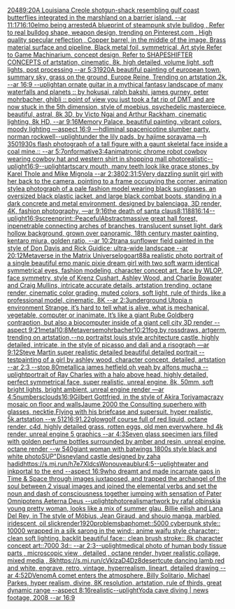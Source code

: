 [2048](https://www.ebank.nz/aiartgenerator?category=2048)[9:20](https://www.ebank.nz/aiartgenerator?category=9%3A20)[A Louisiana Creole shotgun-shack resembling gulf coast butterflies integrated in the marshland on a barrier island. --ar 11:17](https://www.ebank.nz/aiartgenerator?category=A%2520Louisiana%2520Creole%2520shotgun-shack%2520resembling%2520gulf%2520coast%2520butterflies%2520integrated%2520in%2520the%2520marshland%2520on%2520a%2520barrier%2520island.%2520--ar%252011%3A17)[16:10](https://www.ebank.nz/aiartgenerator?category=16%3A10)[elmo being arrested](https://www.ebank.nz/aiartgenerator?category=elmo%2520being%2520arrested)[A blueprint of steampunk style bulldog , Refer to real bulldog shape,  weapon design, trending on Pinterest.com , High quality specular reflection ,  Copper  barrel, in the middle of the image, Brass material surface and pipeline,  Black metal foil, symmetrical,  Art style Refer to Game Machinarium.  concept design, Refer to SHAPESHIFTER CONCEPTS  of artstation, cinematic,  8k, high detailed,  volume light,  soft lights,  post processing    --ar 5:3](https://www.ebank.nz/aiartgenerator?category=A%2520blueprint%2520of%2520steampunk%2520style%2520bulldog%2520%2C%2520Refer%2520to%2520real%2520bulldog%2520shape%2C%2520%2520weapon%2520design%2C%2520trending%2520on%2520Pinterest.com%2520%2C%2520High%2520quality%2520specular%2520reflection%2520%2C%2520%2520Copper%2520%2520barrel%2C%2520in%2520the%2520middle%2520of%2520the%2520image%2C%2520Brass%2520material%2520surface%2520and%2520pipeline%2C%2520%2520Black%2520metal%2520foil%2C%2520symmetrical%2C%2520%2520Art%2520style%2520Refer%2520to%2520Game%2520Machinarium.%2520%2520concept%2520design%2C%2520Refer%2520to%2520SHAPESHIFTER%2520CONCEPTS%2520%2520of%2520artstation%2C%2520cinematic%2C%2520%25208k%2C%2520high%2520detailed%2C%2520%2520volume%2520light%2C%2520%2520soft%2520lights%2C%2520%2520post%2520processing%2520%2520%2520%2520--ar%25205%3A3)[1920](https://www.ebank.nz/aiartgenerator?category=1920)[A beautiful painting of  european town,  summary sky, grass on the ground, Europe Reine, Trending on artstation,2k, --ar 16:9 --uplight](https://www.ebank.nz/aiartgenerator?category=A%2520beautiful%2520painting%2520of%2520%2520european%2520town%2C%2520%2520summary%2520sky%2C%2520grass%2520on%2520the%2520ground%2C%2520Europe%2520Reine%2C%2520Trending%2520on%2520artstation%2C2k%2C%2520--ar%252016%3A9%2520--uplight)[an ornate guitar in a mythical fantasy landscape of many waterfalls and planets :: by hokusai, ralph bakshi, james gurney, peter mohrbacher, ghibli :: point of view you just took a fat rip of DMT and are now stuck in the 5th dimension, style of moebius, psychedelic masterpiece, beautiful, astral, 8k 3D, by Victo Ngai and Arthur Rackham, cinematic lighting, 8k HD, --ar 9:16](https://www.ebank.nz/aiartgenerator?category=an%2520ornate%2520guitar%2520in%2520a%2520mythical%2520fantasy%2520landscape%2520of%2520many%2520waterfalls%2520and%2520planets%2520%3A%3A%2520by%2520hokusai%2C%2520ralph%2520bakshi%2C%2520james%2520gurney%2C%2520peter%2520mohrbacher%2C%2520ghibli%2520%3A%3A%2520point%2520of%2520view%2520you%2520just%2520took%2520a%2520fat%2520rip%2520of%2520DMT%2520and%2520are%2520now%2520stuck%2520in%2520the%25205th%2520dimension%2C%2520style%2520of%2520moebius%2C%2520psychedelic%2520masterpiece%2C%2520beautiful%2C%2520astral%2C%25208k%25203D%2C%2520by%2520Victo%2520Ngai%2520and%2520Arthur%2520Rackham%2C%2520cinematic%2520lighting%2C%25208k%2520HD%2C%2520--ar%25209%3A16)[Memory Palace, beautiful painting, vibrant colors, moody lighting —aspect 16:9 —hd](https://www.ebank.nz/aiartgenerator?category=Memory%2520Palace%2C%2520beautiful%2520painting%2C%2520vibrant%2520colors%2C%2520moody%2520lighting%2520%E2%80%94aspect%252016%3A9%2520%E2%80%94hd)[](https://www.ebank.nz/aiartgenerator?category=)[liminal space](https://www.ebank.nz/aiartgenerator?category=liminal%2520space)[nicotine slumber party, norman rockwell](https://www.ebank.nz/aiartgenerator?category=nicotine%2520slumber%2520party%2C%2520norman%2520rockwell)[--uplight](https://www.ebank.nz/aiartgenerator?category=--uplight)[under the lily pads, by hajime sorayama —h 350](https://www.ebank.nz/aiartgenerator?category=under%2520the%2520lily%2520pads%2C%2520by%2520hajime%2520sorayama%2520%E2%80%94h%2520350)[1930s flash photograph of a tall figure with a gaunt skeletal face inside a coal mine.:: --ar 5:7](https://www.ebank.nz/aiartgenerator?category=1930s%2520flash%2520photograph%2520of%2520a%2520tall%2520figure%2520with%2520a%2520gaunt%2520skeletal%2520face%2520inside%2520a%2520coal%2520mine.%3A%3A%2520--ar%25205%3A7)[onformative](https://www.ebank.nz/aiartgenerator?category=onformative)[3:4](https://www.ebank.nz/aiartgenerator?category=3%3A4)[animatronic chrome  robot cowboy wearing cowboy hat and western shirt in shopping mall photorealistic](https://www.ebank.nz/aiartgenerator?category=animatronic%2520chrome%2520%2520robot%2520cowboy%2520wearing%2520cowboy%2520hat%2520and%2520western%2520shirt%2520in%2520shopping%2520mall%2520photorealistic)[--uplight](https://www.ebank.nz/aiartgenerator?category=--uplight)[16:9](https://www.ebank.nz/aiartgenerator?category=16%3A9)[--uplight](https://www.ebank.nz/aiartgenerator?category=--uplight)[art](https://www.ebank.nz/aiartgenerator?category=art)[scary mouth, many teeth look like grace stones, by Karel Thole and Mike Mignola --ar 2:3](https://www.ebank.nz/aiartgenerator?category=scary%2520mouth%2C%2520many%2520teeth%2520look%2520like%2520grace%2520stones%2C%2520by%2520Karel%2520Thole%2520and%2520Mike%2520Mignola%2520--ar%25202%3A3)[80](https://www.ebank.nz/aiartgenerator?category=80)[2:3](https://www.ebank.nz/aiartgenerator?category=2%3A3)[1:5](https://www.ebank.nz/aiartgenerator?category=1%3A5)[Very dazzling sunlit girl with her back to the camera, pointing to a frame occupying the corner, animation style](https://www.ebank.nz/aiartgenerator?category=Very%2520dazzling%2520sunlit%2520girl%2520with%2520her%2520back%2520to%2520the%2520camera%2C%2520pointing%2520to%2520a%2520frame%2520occupying%2520the%2520corner%2C%2520animation%2520style)[a photograph of a pale fashion model wearing black sunglasses, an oversized black plastic jacket, and large black combat boots, standing in a dark concrete and metal environment, designed by balenciaga, 3D render, 4K, fashion photography, —ar 9:16](https://www.ebank.nz/aiartgenerator?category=a%2520photograph%2520of%2520a%2520pale%2520fashion%2520model%2520wearing%2520black%2520sunglasses%2C%2520an%2520oversized%2520black%2520plastic%2520jacket%2C%2520and%2520large%2520black%2520combat%2520boots%2C%2520standing%2520in%2520a%2520dark%2520concrete%2520and%2520metal%2520environment%2C%2520designed%2520by%2520balenciaga%2C%25203D%2520render%2C%25204K%2C%2520fashion%2520photography%2C%2520%E2%80%94ar%25209%3A16)[the death of santa claus](https://www.ebank.nz/aiartgenerator?category=the%2520death%2520of%2520santa%2520claus)[8:11](https://www.ebank.nz/aiartgenerator?category=8%3A11)[88](https://www.ebank.nz/aiartgenerator?category=88)[16:14](https://www.ebank.nz/aiartgenerator?category=16%3A14)[--uplight](https://www.ebank.nz/aiartgenerator?category=--uplight)[16:9](https://www.ebank.nz/aiartgenerator?category=16%3A9)[screenprint::](https://www.ebank.nz/aiartgenerator?category=screenprint%3A%3A)[Peaceful](https://www.ebank.nz/aiartgenerator?category=Peaceful)[Abstract](https://www.ebank.nz/aiartgenerator?category=Abstract)[massive great hall forest, inpenetrable connecting arches of branches, translucent sunset light, dark hollow background, grown over panoramic, 18th century master painting, kentaro miura, golden ratio, --ar 10:2](https://www.ebank.nz/aiartgenerator?category=massive%2520great%2520hall%2520forest%2C%2520inpenetrable%2520connecting%2520arches%2520of%2520branches%2C%2520translucent%2520sunset%2520light%2C%2520dark%2520hollow%2520background%2C%2520grown%2520over%2520panoramic%2C%252018th%2520century%2520master%2520painting%2C%2520kentaro%2520miura%2C%2520golden%2520ratio%2C%2520--ar%252010%3A2)[tran](https://www.ebank.nz/aiartgenerator?category=tran)[a sunflower field painted in the style of Don Davis and Rick Guidice; ultra-wide landscape --ar 20:12](https://www.ebank.nz/aiartgenerator?category=a%2520sunflower%2520field%2520painted%2520in%2520the%2520style%2520of%2520Don%2520Davis%2520and%2520Rick%2520Guidice%3B%2520ultra-wide%2520landscape%2520--ar%252020%3A12)[Metaverse in the Matrix Universe](https://www.ebank.nz/aiartgenerator?category=Metaverse%2520in%2520the%2520Matrix%2520Universe)[logo](https://www.ebank.nz/aiartgenerator?category=logo)[art](https://www.ebank.nz/aiartgenerator?category=art)[88](https://www.ebank.nz/aiartgenerator?category=88)[a realistic photo portrait of a single beautiful emo manic pixie dream girl with two soft warm identical symmetrical eyes, fashion modeling, character concept art, face by WLOP, face symmetry, style of Krenz Cushart, Ashley Wood, and Charlie Bowater and Craig Mullins, intricate accurate details, artstation trending, octane render, cinematic color grading, muted colors, soft light, rule of thirds, like a professional model, cinematic, 8K --ar 2:3](https://www.ebank.nz/aiartgenerator?category=a%2520realistic%2520photo%2520portrait%2520of%2520a%2520single%2520beautiful%2520emo%2520manic%2520pixie%2520dream%2520girl%2520with%2520two%2520soft%2520warm%2520identical%2520symmetrical%2520eyes%2C%2520fashion%2520modeling%2C%2520character%2520concept%2520art%2C%2520face%2520by%2520WLOP%2C%2520face%2520symmetry%2C%2520style%2520of%2520Krenz%2520Cushart%2C%2520Ashley%2520Wood%2C%2520and%2520Charlie%2520Bowater%2520and%2520Craig%2520Mullins%2C%2520intricate%2520accurate%2520details%2C%2520artstation%2520trending%2C%2520octane%2520render%2C%2520cinematic%2520color%2520grading%2C%2520muted%2520colors%2C%2520soft%2520light%2C%2520rule%2520of%2520thirds%2C%2520like%2520a%2520professional%2520model%2C%2520cinematic%2C%25208K%2520--ar%25202%3A3)[underground Utopia n environment  Strange,  it’s hard to tell what is alive, what is mechanical, vegetable, computer or inanimate. It’s like a giant Rube Goldberg contraption, but also a biocomputer inside of a giant cell city 3D render  --aspect 9:21](https://www.ebank.nz/aiartgenerator?category=underground%2520Utopia%2520n%2520environment%2520%2520Strange%2C%2520%2520it%E2%80%99s%2520hard%2520to%2520tell%2520what%2520is%2520alive%2C%2520what%2520is%2520mechanical%2C%2520vegetable%2C%2520computer%2520or%2520inanimate.%2520It%E2%80%99s%2520like%2520a%2520giant%2520Rube%2520Goldberg%2520contraption%2C%2520but%2520also%2520a%2520biocomputer%2520inside%2520of%2520a%2520giant%2520cell%2520city%25203D%2520render%2520%2520--aspect%25209%3A21)[metal](https://www.ebank.nz/aiartgenerator?category=metal)[10:8](https://www.ebank.nz/aiartgenerator?category=10%3A8)[Metaverse](https://www.ebank.nz/aiartgenerator?category=Metaverse)[mohrbacher](https://www.ebank.nz/aiartgenerator?category=mohrbacher)[10:21](https://www.ebank.nz/aiartgenerator?category=10%3A21)[fog,by rossdraws, artgerm, trending on artstation,--no portrait](https://www.ebank.nz/aiartgenerator?category=fog%2Cby%2520rossdraws%2C%2520artgerm%2C%2520trending%2520on%2520artstation%2C--no%2520portrait)[st louis style architecture castle, highly detailed, intricate, in the style of picasso and dali and a risograph —ar 9:12](https://www.ebank.nz/aiartgenerator?category=st%2520louis%2520style%2520architecture%2520castle%2C%2520highly%2520detailed%2C%2520intricate%2C%2520in%2520the%2520style%2520of%2520picasso%2520and%2520dali%2520and%2520a%2520risograph%2520%E2%80%94ar%25209%3A12)[Steve Martin super realistic detailed beautiful detailed portrait --test](https://www.ebank.nz/aiartgenerator?category=Steve%2520Martin%2520super%2520realistic%2520detailed%2520beautiful%2520detailed%2520portrait%2520--test)[](https://www.ebank.nz/aiartgenerator?category=)[painting of a girl by ashley wood, character concept, detailed, artstation --ar 2:3 --stop 80](https://www.ebank.nz/aiartgenerator?category=painting%2520of%2520a%2520girl%2520by%2520ashley%2520wood%2C%2520character%2520concept%2C%2520detailed%2C%2520artstation%2520--ar%25202%3A3%2520--stop%252080)[metallica james hetfield oh yeah by alfons mucha --uplight](https://www.ebank.nz/aiartgenerator?category=metallica%2520james%2520hetfield%2520oh%2520yeah%2520by%2520alfons%2520mucha%2520--uplight)[portrait of Ray Charles with a halo above head, highly detailed, perfect symmetrical face, super realistic, unreal engine, 8k, 50mm, soft bright lights, bright ambient, unreal engine render —ar 4:5](https://www.ebank.nz/aiartgenerator?category=portrait%2520of%2520Ray%2520Charles%2520with%2520a%2520halo%2520above%2520head%2C%2520highly%2520detailed%2C%2520perfect%2520symmetrical%2520face%2C%2520super%2520realistic%2C%2520unreal%2520engine%2C%25208k%2C%252050mm%2C%2520soft%2520bright%2520lights%2C%2520bright%2520ambient%2C%2520unreal%2520engine%2520render%2520%E2%80%94ar%25204%3A5)[numbers](https://www.ebank.nz/aiartgenerator?category=numbers)[clouds](https://www.ebank.nz/aiartgenerator?category=clouds)[16:9](https://www.ebank.nz/aiartgenerator?category=16%3A9)[Gilbert Gottfried, in the style of Akira Toriyama](https://www.ebank.nz/aiartgenerator?category=Gilbert%2520Gottfried%2C%2520in%2520the%2520style%2520of%2520Akira%2520Toriyama)[crazy mosaic on floor and walls](https://www.ebank.nz/aiartgenerator?category=crazy%2520mosaic%2520on%2520floor%2520and%2520walls)[Jaume 2000 the Consulting superhero with glasses, necktie,Flying with his  briefcase and supersuit. hyper realistic, 5k,artstation --w 512](https://www.ebank.nz/aiartgenerator?category=Jaume%25202000%2520the%2520Consulting%2520superhero%2520with%2520glasses%2C%2520necktie%2CFlying%2520with%2520his%2520%2520briefcase%2520and%2520supersuit.%2520hyper%2520realistic%2C%25205k%2Cartstation%2520--w%2520512)[16:9](https://www.ebank.nz/aiartgenerator?category=16%3A9)[1.22](https://www.ebank.nz/aiartgenerator?category=1.22)[glow](https://www.ebank.nz/aiartgenerator?category=glow)[golf course full of red liquid, octane render, c4d, highly detailed grass, rotten eggs, old men everywhere, hd 4k render, unreal engine 5 graphics --ar 4:3](https://www.ebank.nz/aiartgenerator?category=golf%2520course%2520full%2520of%2520red%2520liquid%2C%2520octane%2520render%2C%2520c4d%2C%2520highly%2520detailed%2520grass%2C%2520rotten%2520eggs%2C%2520old%2520men%2520everywhere%2C%2520hd%25204k%2520render%2C%2520unreal%2520engine%25205%2520graphics%2520--ar%25204%3A3)[Seven glass specimen jars filled with golden perfume bottles surrounded by amber and resin, unreal engine, octane render --w 540](https://www.ebank.nz/aiartgenerator?category=Seven%2520glass%2520specimen%2520jars%2520filled%2520with%2520golden%2520perfume%2520bottles%2520surrounded%2520by%2520amber%2520and%2520resin%2C%2520unreal%2520engine%2C%2520octane%2520render%2520--w%2520540)[giant woman with batwings 1800s style black and white photo](https://www.ebank.nz/aiartgenerator?category=giant%2520woman%2520with%2520batwings%25201800s%2520style%2520black%2520and%2520white%2520photo)[SUP"](https://www.ebank.nz/aiartgenerator?category=SUP%22)[Disneyland castle designed by zaha hadid](https://www.ebank.nz/aiartgenerator?category=Disneyland%2520castle%2520designed%2520by%2520zaha%2520hadid)[<https://s.mj.run/h7e7XldcsWo>](https://www.ebank.nz/aiartgenerator?category=%3Chttps%3A//s.mj.run/h7e7XldcsWo%3E)[nouveau](https://www.ebank.nz/aiartgenerator?category=nouveau)[blur](https://www.ebank.nz/aiartgenerator?category=blur)[4:5](https://www.ebank.nz/aiartgenerator?category=4%3A5)[--uplight](https://www.ebank.nz/aiartgenerator?category=--uplight)[water and ink](https://www.ebank.nz/aiartgenerator?category=water%2520and%2520ink)[portal to the end --aspect 16:9](https://www.ebank.nz/aiartgenerator?category=portal%2520to%2520the%2520end%2520--aspect%252016%3A9)[who dreamt and made incarnate gaps in Time & Space through images juxtaposed, and trapped the archangel of the soul between 2 visual images and joined the elemental verbs and set the noun and dash of consciousness together jumping with sensation of Pater Omnipotens Aeterna Deus --uplight](https://www.ebank.nz/aiartgenerator?category=who%2520dreamt%2520and%2520made%2520incarnate%2520gaps%2520in%2520Time%2520%26%2520Space%2520through%2520images%2520juxtaposed%2C%2520and%2520trapped%2520the%2520archangel%2520of%2520the%2520soul%2520between%25202%2520visual%2520images%2520and%2520joined%2520the%2520elemental%2520verbs%2520and%2520set%2520the%2520noun%2520and%2520dash%2520of%2520consciousness%2520together%2520jumping%2520with%2520sensation%2520of%2520Pater%2520Omnipotens%2520Aeterna%2520Deus%2520--uplight)[photorealism](https://www.ebank.nz/aiartgenerator?category=photorealism)[artwork by rafal olbinski](https://www.ebank.nz/aiartgenerator?category=artwork%2520by%2520rafal%2520olbinski)[a young pretty woman, looks like a mix of summer glau, Billie eilish and Lana Del Rey, in The style of Möbius, Jean Giraud, and shoujo manga, marbled, iridescent, oil slick](https://www.ebank.nz/aiartgenerator?category=a%2520young%2520pretty%2520woman%2C%2520looks%2520like%2520a%2520mix%2520of%2520summer%2520glau%2C%2520Billie%2520eilish%2520and%2520Lana%2520Del%2520Rey%2C%2520in%2520The%2520style%2520of%2520M%C3%B6bius%2C%2520Jean%2520Giraud%2C%2520and%2520shoujo%2520manga%2C%2520marbled%2C%2520iridescent%2C%2520oil%2520slick)[render](https://www.ebank.nz/aiartgenerator?category=render)[1920](https://www.ebank.nz/aiartgenerator?category=1920)[problems](https://www.ebank.nz/aiartgenerator?category=problems)[baphomet::5000 cyberpunk style:: 10000 wrapped in a silk sarong in the wind:: anime waifu  style character:: clean soft lighting, backlit beautiful face:: clean brush stroke:: 8k character concept art::7000 3d:: --ar 2:3](https://www.ebank.nz/aiartgenerator?category=baphomet%3A%3A5000%2520cyberpunk%2520style%3A%3A%252010000%2520wrapped%2520in%2520a%2520silk%2520sarong%2520in%2520the%2520wind%3A%3A%2520anime%2520waifu%2520%2520style%2520character%3A%3A%2520clean%2520soft%2520lighting%2C%2520backlit%2520beautiful%2520face%3A%3A%2520clean%2520brush%2520stroke%3A%3A%25208k%2520character%2520concept%2520art%3A%3A7000%25203d%3A%3A%2520--ar%25202%3A3)[--uplight](https://www.ebank.nz/aiartgenerator?category=--uplight)[medical photo of human body tissue parts , microscopic view , detailed , octane render, hyper realistic,](https://www.ebank.nz/aiartgenerator?category=medical%2520photo%2520of%2520human%2520body%2520tissue%2520parts%2520%2C%2520microscopic%2520view%2520%2C%2520detailed%2520%2C%2520octane%2520render%2C%2520hyper%2520realistic%2C)[collage, mixed media , 8k](https://www.ebank.nz/aiartgenerator?category=collage%2C%2520mixed%2520media%2520%2C%25208k)[<https://s.mj.run/cVklzaD4Dz8>](https://www.ebank.nz/aiartgenerator?category=%3Chttps%3A//s.mj.run/cVklzaD4Dz8%3E)[desert](https://www.ebank.nz/aiartgenerator?category=desert)[cute dancing lamb red and white, engrave, retro, vintage, hyperrealism, lineart, detailed drawing --ar 4:5](https://www.ebank.nz/aiartgenerator?category=cute%2520dancing%2520lamb%2520red%2520and%2520white%2C%2520engrave%2C%2520retro%2C%2520vintage%2C%2520hyperrealism%2C%2520lineart%2C%2520detailed%2520drawing%2520--ar%25204%3A5)[2D](https://www.ebank.nz/aiartgenerator?category=2D)[Venom](https://www.ebank.nz/aiartgenerator?category=Venom)[A comet enters the atmosphere, Billy Solitario, Michael Parkes, hyper realism, divine,  8K resolution, artstation, rule of thirds, great dynamic range --aspect 8:16](https://www.ebank.nz/aiartgenerator?category=A%2520comet%2520enters%2520the%2520atmosphere%2C%2520Billy%2520Solitario%2C%2520Michael%2520Parkes%2C%2520hyper%2520realism%2C%2520divine%2C%2520%25208K%2520resolution%2C%2520artstation%2C%2520rule%2520of%2520thirds%2C%2520great%2520dynamic%2520range%2520--aspect%25208%3A16)[realistic](https://www.ebank.nz/aiartgenerator?category=realistic)[--uplight](https://www.ebank.nz/aiartgenerator?category=--uplight)[Yoda cave diving | news footage, 2008 --ar 16:9](https://www.ebank.nz/aiartgenerator?category=Yoda%2520cave%2520diving%2520%7C%2520news%2520footage%2C%25202008%2520--ar%252016%3A9)